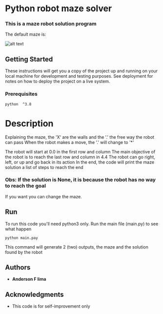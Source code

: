 # Python robot maze solver

### This is a maze robot solution program

  The default maze is:

  ![alt text](https://i0.wp.com/algorithms.tutorialhorizon.com/files/2015/04/Rat-In-A-Maze-Puzzle.png)

## Getting Started

These instructions will get you a copy of the project up and running on your local machine for development and testing purposes. See deployment for notes on how to deploy the project on a live system.

### Prerequisites

```
python  ^3.8
```

# Description
  Explaining the maze, the 'X' are the walls and the '.' the free way the robot can pass
  When the robot makes a move, the '.' will change to '*'

  The robot will start at 0.0 in the first row and column
  The main objective of the robot is to reach the last row and column in 4.4
  The robot can go right, left, or up and go back in its action
  In the end, the code will print the maze solution a list of steps to reach the end

### Obs: If the solution is None, it is because the robot has no way to reach the goal

  If you want you can change the maze.

## Run

  To run this code you'll need python3 only.
  Run the main file (main.py) to see what happen

```
python main.pay
```

This command will generate 2 (two) outputs, the maze and the solution found by the robot

## Authors

* **Anderson F lima**

## Acknowledgments

* This code is for self-improvement only

